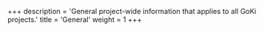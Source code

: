 +++
description = 'General project-wide information that applies to all GoKi projects.'
title = 'General'
weight = 1
+++
